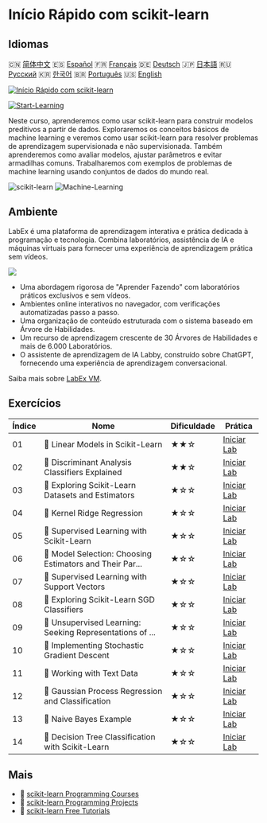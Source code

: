 # Início Rápido com scikit-learn

## Idiomas

🇨🇳 [简体中文](README_zh.md) 🇪🇸 [Español](README_es.md) 🇫🇷 [Français](README_fr.md) 🇩🇪 [Deutsch](README_de.md) 🇯🇵 [日本語](README_ja.md) 🇷🇺 [Русский](README_ru.md) 🇰🇷 [한국어](README_ko.md) 🇧🇷 [Português](README_pt.md) 🇺🇸 [English](README.md) 

[![Início Rápido com scikit-learn](https://cover-creator.labex.io/quick-start-with-scikit-learn.png?lang=pt)](https://labex.io/pt/courses/quick-start-with-scikit-learn)

[![Start-Learning](https://img.shields.io/badge/Start-Learning-whitesmoke?style=for-the-badge)](https://labex.io/pt/courses/quick-start-with-scikit-learn)

Neste curso, aprenderemos como usar scikit-learn para construir modelos preditivos a partir de dados. Exploraremos os conceitos básicos de machine learning e veremos como usar scikit-learn para resolver problemas de aprendizagem supervisionada e não supervisionada. Também aprenderemos como avaliar modelos, ajustar parâmetros e evitar armadilhas comuns. Trabalharemos com exemplos de problemas de machine learning usando conjuntos de dados do mundo real.

![scikit-learn](https://img.shields.io/badge/scikit-learn-whitesmoke?style=for-the-badge&logo=scikit-learn)
![Machine-Learning](https://img.shields.io/badge/Machine-Learning-whitesmoke?style=for-the-badge&logo=machine-learning)


## Ambiente

LabEx é uma plataforma de aprendizagem interativa e prática dedicada à programação e tecnologia. Combina laboratórios, assistência de IA e máquinas virtuais para fornecer uma experiência de aprendizagem prática sem vídeos.

![](https://tutorial-screenshot.getvm.io/images/vm-1725247253.png)

- Uma abordagem rigorosa de "Aprender Fazendo" com laboratórios práticos exclusivos e sem vídeos.
- Ambientes online interativos no navegador, com verificações automatizadas passo a passo.
- Uma organização de conteúdo estruturada com o sistema baseado em Árvore de Habilidades.
- Um recurso de aprendizagem crescente de 30 Árvores de Habilidades e mais de 6.000 Laboratórios.
- O assistente de aprendizagem de IA Labby, construído sobre ChatGPT, fornecendo uma experiência de aprendizagem conversacional.

Saiba mais sobre [LabEx VM](https://support.labex.io/using-labex/virtual-machine).

## Exercícios

|   Índice | Nome                                                     | Dificuldade   | Prática                                                                                                                                    |
|----------|----------------------------------------------------------|---------------|--------------------------------------------------------------------------------------------------------------------------------------------|
|       01 | 📖 Linear Models in Scikit-Learn                         | ★★☆           | <a target='_blank' href='https://labex.io/pt/tutorials/ml-linear-models-in-scikit-learn-71093'>Iniciar Lab</a>                             |
|       02 | 📖 Discriminant Analysis Classifiers Explained           | ★★☆           | <a target='_blank' href='https://labex.io/pt/tutorials/ml-discriminant-analysis-classifiers-explained-71094'>Iniciar Lab</a>               |
|       03 | 📖 Exploring Scikit-Learn Datasets and Estimators        | ★☆☆           | <a target='_blank' href='https://labex.io/pt/tutorials/ml-exploring-scikit-learn-datasets-and-estimators-71095'>Iniciar Lab</a>            |
|       04 | 📖 Kernel Ridge Regression                               | ★☆☆           | <a target='_blank' href='https://labex.io/pt/tutorials/ml-kernel-ridge-regression-71096'>Iniciar Lab</a>                                   |
|       05 | 📖 Supervised Learning with Scikit-Learn                 | ★☆☆           | <a target='_blank' href='https://labex.io/pt/tutorials/ml-supervised-learning-with-scikit-learn-71097'>Iniciar Lab</a>                     |
|       06 | 📖 Model Selection: Choosing Estimators and Their Par... | ★☆☆           | <a target='_blank' href='https://labex.io/pt/tutorials/ml-model-selection-choosing-estimators-and-their-parameters-71098'>Iniciar Lab</a>  |
|       07 | 📖 Supervised Learning with Support Vectors              | ★☆☆           | <a target='_blank' href='https://labex.io/pt/tutorials/ml-supervised-learning-with-support-vectors-71099'>Iniciar Lab</a>                  |
|       08 | 📖 Exploring Scikit-Learn SGD Classifiers                | ★☆☆           | <a target='_blank' href='https://labex.io/pt/tutorials/ml-exploring-scikit-learn-sgd-classifiers-71100'>Iniciar Lab</a>                    |
|       09 | 📖 Unsupervised Learning: Seeking Representations of ... | ★☆☆           | <a target='_blank' href='https://labex.io/pt/tutorials/ml-unsupervised-learning-seeking-representations-of-the-data-71101'>Iniciar Lab</a> |
|       10 | 📖 Implementing Stochastic Gradient Descent              | ★☆☆           | <a target='_blank' href='https://labex.io/pt/tutorials/ml-implementing-stochastic-gradient-descent-71102'>Iniciar Lab</a>                  |
|       11 | 📖 Working with Text Data                                | ★☆☆           | <a target='_blank' href='https://labex.io/pt/tutorials/ml-working-with-text-data-71103'>Iniciar Lab</a>                                    |
|       12 | 📖 Gaussian Process Regression and Classification        | ★☆☆           | <a target='_blank' href='https://labex.io/pt/tutorials/ml-gaussian-process-regression-and-classification-71104'>Iniciar Lab</a>            |
|       13 | 📖 Naive Bayes Example                                   | ★☆☆           | <a target='_blank' href='https://labex.io/pt/tutorials/ml-naive-bayes-example-71106'>Iniciar Lab</a>                                       |
|       14 | 📖 Decision Tree Classification with Scikit-Learn        | ★☆☆           | <a target='_blank' href='https://labex.io/pt/tutorials/ml-decision-tree-classification-with-scikit-learn-71107'>Iniciar Lab</a>            |

## Mais

- 🔗 [scikit-learn Programming Courses](https://github.com/labex-labs/awesome-programming-courses)
- 🔗 [scikit-learn Programming Projects](https://github.com/labex-labs/awesome-programming-projects)
- 🔗 [scikit-learn Free Tutorials](https://github.com/labex-labs/sklearn-free-tutorials)

